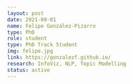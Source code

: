 ```yaml
---
layout: post
date: 2021-09-01
name: Felipe González-Pizarro
type: PhD
role: student
type: PhD Track Student
img: felipe.jpg
link: https://gonzalezf.github.io/
research: InfoViz, NLP, Topic Modelling
status: active
---
```

